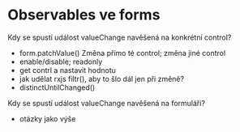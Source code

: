 # Observables ve forms

Kdy se spustí událost valueChange navěšená na konkrétní control?

* form.patchValue()  Změna přímo té control; změna jiné control
* enable/disable; readonly
* get contrl a nastavit hodnotu
* jak udělat rxjs filtr(), aby to šlo dál jen při změně?
* distinctUntilChanged()

Kdy se spustí událost valueChange navěšená na formuláři?

* otázky jako výše
